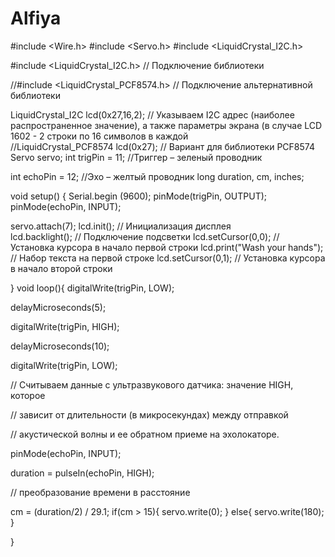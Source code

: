 # Alfiya
#include <Wire.h> 
#include <Servo.h> 
#include <LiquidCrystal_I2C.h>  
 
#include <LiquidCrystal_I2C.h> // Подключение библиотеки 
 
//#include <LiquidCrystal_PCF8574.h> // Подключение альтернативной библиотеки 
 
LiquidCrystal_I2C lcd(0x27,16,2); // Указываем I2C адрес (наиболее распространенное значение), а также параметры экрана (в случае LCD 1602 - 2 строки по 16 символов в каждой  
//LiquidCrystal_PCF8574 lcd(0x27); // Вариант для библиотеки PCF8574  
Servo servo; 
int trigPin = 11;    //Триггер – зеленый проводник 
 
int echoPin = 12;    //Эхо – желтый проводник 
long duration, cm, inches; 
 
void setup() 
{ 
  Serial.begin (9600); 
  pinMode(trigPin, OUTPUT); 
  pinMode(echoPin, INPUT); 
 
  servo.attach(7); 
  lcd.init();                      // Инициализация дисплея   
  lcd.backlight();                 // Подключение подсветки 
  lcd.setCursor(0,0);              // Установка курсора в начало первой строки 
  lcd.print("Wash your hands");       // Набор текста на первой строке 
  lcd.setCursor(0,1);              // Установка курсора в начало второй строки 
  
} 
void loop(){ 
  digitalWrite(trigPin, LOW); 
 
  delayMicroseconds(5); 
 
  digitalWrite(trigPin, HIGH); 
   
  delayMicroseconds(10); 
   
  digitalWrite(trigPin, LOW); 
 
// Считываем данные с ультразвукового датчика: значение HIGH, которое 
 
// зависит от длительности (в микросекундах) между отправкой 
 
// акустической волны и ее обратном приеме на эхолокаторе. 
   
  pinMode(echoPin, INPUT); 
 
  duration = pulseIn(echoPin, HIGH); 
 
// преобразование времени в расстояние 
 
  cm = (duration/2) / 29.1; 
  if(cm > 15){ 
    servo.write(0); 
  } else{ 
    servo.write(180); 
  } 
   
}
